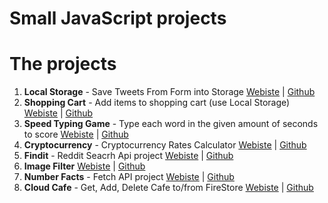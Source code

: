 # Small JavaScript projects

# The projects

1. **Local Storage** - Save Tweets From Form into Storage
   [Webiste](https://ostaphetman.github.io/mini-js-projects/local-storage/) | [Github](https://github.com/OstapHetman/mini-js-projects/tree/master/local-storage)
2. **Shopping Cart** - Add items to shopping cart (use Local Storage) [Webiste](https://ostaphetman.github.io/mini-js-projects/shopping-cart/) | [Github](https://github.com/OstapHetman/mini-js-projects/tree/master/shopping-cart)
3. **Speed Typing Game** - Type each word in the given amount of seconds to score [Webiste](https://ostaphetman.github.io/mini-js-projects/speed-typing-game/) | [Github](https://github.com/OstapHetman/mini-js-projects/tree/master/speed-typing-game)
4. **Cryptocurrency** - Cryptocurrency Rates Calculator [Webiste](https://ostaphetman.github.io/mini-js-projects/cryptocurrencies/) | [Github](https://github.com/OstapHetman/mini-js-projects/tree/master/cryptocurrencies)
5. **Findit** - Reddit Seacrh Api project [Webiste](https://ostaphetman.github.io/mini-js-projects/reddit-search/) | [Github](https://github.com/OstapHetman/mini-js-projects/tree/master/reddit-search)
6. **Image Filter** [Webiste](https://ostaphetman.github.io/mini-js-projects/image-filter/) | [Github](https://github.com/OstapHetman/mini-js-projects/tree/master/image-filter)
7. **Number Facts** - Fetch API project [Webiste](https://ostaphetman.github.io/mini-js-projects/number-facts/) | [Github](https://github.com/OstapHetman/mini-js-projects/tree/master/number-facts)
8. **Cloud Cafe** - Get, Add, Delete Cafe to/from FireStore [Webiste](https://ostaphetman.github.io/mini-js-projects/reading-data-from-firebase/) | [Github](https://github.com/OstapHetman/mini-js-projects/tree/master/reading-data-from-firebase)
